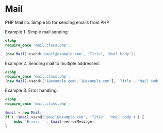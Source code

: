 # Mail
PHP Mail lib. Simple lib for sending emails from PHP

Example 1. Simple mail sending:
```php
<?php
require_once 'mail.class.php';

(new Mail)->send('email@example.com', 'Title', 'Mail body');
```

Example 2. Sending mail to multiple addressed:
```php
<?php
require_once 'mail.class.php';
(new Mail)->send(['1@example.com','2@example.com'], 'Title', 'Mail body');
```

Example 3. Error handling:
```php
<?php
require_once 'mail.class.php';

$mail = new Mail;
if ( !$mail->send('email@example.com', 'Title', 'Mail body') ) {
    echo 'Error: ' . $mail->errorMessage;
}
```